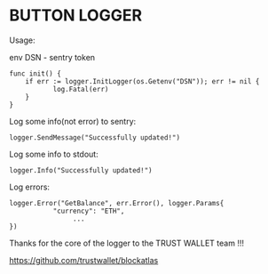 # BUTTON LOGGER

Usage:

env DSN - sentry token

```
func init() {
	if err := logger.InitLogger(os.Getenv("DSN")); err != nil {
	       log.Fatal(err)
	}
}
```

Log some info(not error) to sentry:
```
logger.SendMessage("Successfully updated!")
```

Log some info to stdout:
```
logger.Info("Successfully updated!")
```

Log errors:
```
logger.Error("GetBalance", err.Error(), logger.Params{
	       "currency": "ETH",
                ...
})
```
Thanks for the core of the logger to the TRUST WALLET team !!!

https://github.com/trustwallet/blockatlas
